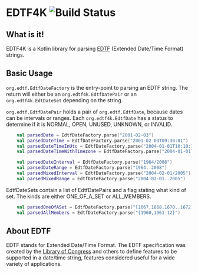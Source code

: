 # EDTF4K ![Build Status](https://github.com/ppuffinburger/edtf4k/workflows/Build/badge.svg)

## What is it!

EDTF4K is a Kotlin library for parsing [EDTF](https://www.loc.gov/standards/datetime/ "EDTF") (Extended Date/Time Format) strings.

## Basic Usage

`org.edtf.EdtfDateFactory` is the entry-point to parsing an EDTF string.  The return will either be an `org.edtf4k.EdtfDatePair` or an `org.edtf4k.EdtDateSet` depending on the string.

`org.edtf.EdtfDatePair` holds a pair of `org.edtf.EdtfDate`, because dates can be intervals or ranges.  Each `org.edtf4k.EdtfDate` has a status to determine if it is NORMAL, OPEN, UNUSED, UNKNOWN, or INVALID. 


```Kotlin
    val parsedDate = EdtfDateFactory.parse("2001-02-03")
    val parsedDateTime = EdtfDateFactory.parse("2001-02-03T09:30:01")
    val parsedDateTimeInUtc = EdtfDateFactory.parse("2004-01-01T10:10:10Z")
    val parsedDateTimeWithTimezone = EdtfDateFactory.parse("2004-01-01T10:10:10+05:00")
```

```Kotlin
    val parsedDateInterval = EdtfDateFactory.parse("1964/2008")
    val parsedDateRange = EdtfDateFactory.parse("1964..2008")
    val parsedMixedInterval = EdtfDateFactory.parse("2004-02-01/2005")
    val parsedMixedRange = EdtfDateFactory.parse("2004-02-01..2005")
```

EdtfDateSets contain a list of EdtfDatePairs and a flag stating what kind of set. The kinds are either ONE_OF_A_SET or ALL_MEMBERS.

```Kotlin
    val parsedOneOfASet = EdtfDateFactory.parse("[1667,1668,1670..1672]")
    val parsedAllMembers = EdtfDateFactory.parse("{1960,1961-12}")
```

## About EDTF

EDTF stands for Extended Date/Time Format. The EDTF specification was created by the [Library of Congress](https://www.loc.gov "Library of Congress") and others to define features to be supported in a date/time string, features considered useful for a wide variety of applications.